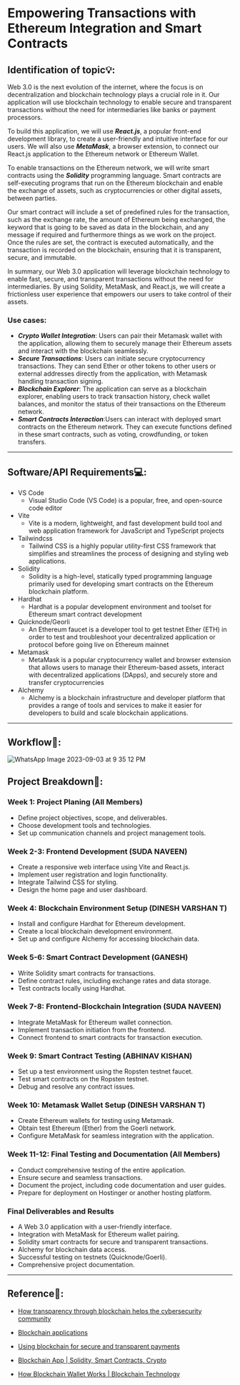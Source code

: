 # Empowering Transactions with Ethereum Integration and Smart Contracts

## Identification of topic💡:

Web 3.0 is the next evolution of the internet, where the focus is on decentralization and blockchain technology plays a crucial role in it. Our application will use blockchain technology to enable secure and transparent transactions without the need for intermediaries like banks or payment processors.

To build this application, we will use ***React.js***, a popular front-end development library, to create a user-friendly and intuitive interface for our users. We will also use ***MetaMask***, a browser extension, to connect our React.js application to the Ethereum network or Ethereum Wallet.

To enable transactions on the Ethereum network, we will write smart contracts using the ***Solidity*** programming language. Smart contracts are self-executing programs that run on the Ethereum blockchain and enable the exchange of assets, such as cryptocurrencies or other digital assets, between parties.

Our smart contract will include a set of predefined rules for the transaction, such as the exchange rate, the amount of Ethereum being exchanged, the keyword that is going to be saved as data in the blockchain, and any message if required and furthermore things as we work on the project. Once the rules are set, the contract is executed automatically, and the transaction is recorded on the blockchain, ensuring that it is transparent, secure, and immutable.

In summary, our Web 3.0 application will leverage blockchain technology to enable fast, secure, and transparent transactions without the need for intermediaries. By using Solidity, MetaMask, and React.js, we will create a frictionless user experience that empowers our users to take control of their assets.

### Use cases:
* ***Crypto Wallet Integration***: Users can pair their Metamask wallet with the application, allowing them to securely manage their Ethereum assets and interact with the blockchain seamlessly.
* ***Secure Transactions***: Users can initiate secure cryptocurrency transactions. They can send Ether or other tokens to other users or external addresses directly from the application, with Metamask handling transaction signing.
* ***Blockchain Explorer***: The application can serve as a blockchain explorer, enabling users to track transaction history, check wallet balances, and monitor the status of their transactions on the Ethereum network.
* ***Smart Contracts Interaction***:Users can interact with deployed smart contracts on the Ethereum network. They can execute functions defined in these smart contracts, such as voting, crowdfunding, or token transfers.

- - - - - - - - - - - - - - - - - - - -

## Software/API Requirements💻:
- VS Code
  * Visual Studio Code (VS Code) is a popular, free, and open-source code editor
- Vite
  * Vite is a modern, lightweight, and fast development build tool and web application framework for JavaScript and TypeScript projects
- Tailwindcss
  * Tailwind CSS is a highly popular utility-first CSS framework that simplifies and streamlines the process of designing and styling web applications.
- Solidity
  * Solidity is a high-level, statically typed programming language primarily used for developing smart contracts on the Ethereum blockchain platform.
- Hardhat
  * Hardhat is a popular development environment and toolset for Ethereum smart contract development
- Quicknode/Georli
  * An Ethereum faucet is a developer tool to get testnet Ether (ETH) in order to test and troubleshoot your decentralized application or protocol before going live on Ethereum mainnet
- Metamask
  * MetaMask is a popular cryptocurrency wallet and browser extension that allows users to manage their Ethereum-based assets, interact with decentralized applications (DApps), and securely store and transfer cryptocurrencies
- Alchemy
  * Alchemy is a blockchain infrastructure and developer platform that provides a range of tools and services to make it easier for developers to build and scale blockchain applications.

- - - - - - - - - - - - - - - - - - - 

## Workflow🔁:
![WhatsApp Image 2023-09-03 at 9 35 12 PM](https://github.com/Ganesh-Th/Chain_of_Bits/assets/136326209/336e966f-336c-433c-8c8d-c8dc0b9f18b2)


## Project Breakdown📒:

### Week 1: Project Planing (All Members)

- Define project objectives, scope, and deliverables.
- Choose development tools and technologies.
- Set up communication channels and project management tools.

### Week 2-3: Frontend Development (SUDA NAVEEN)

- Create a responsive web interface using Vite and React.js.
- Implement user registration and login functionality.
- Integrate Tailwind CSS for styling.
- Design the home page and user dashboard.

### Week 4: Blockchain Environment Setup (DINESH VARSHAN T)

- Install and configure Hardhat for Ethereum development.
- Create a local blockchain development environment.
- Set up and configure Alchemy for accessing blockchain data.

### Week 5-6: Smart Contract Development (GANESH)

- Write Solidity smart contracts for transactions.
- Define contract rules, including exchange rates and data storage.
- Test contracts locally using Hardhat.

### Week 7-8: Frontend-Blockchain Integration (SUDA NAVEEN)

- Integrate MetaMask for Ethereum wallet connection.
- Implement transaction initiation from the frontend.
- Connect frontend to smart contracts for transaction execution.

### Week 9: Smart Contract Testing (ABHINAV KISHAN)

- Set up a test environment using the Ropsten testnet faucet.
- Test smart contracts on the Ropsten testnet.
- Debug and resolve any contract issues.

### Week 10: Metamask Wallet Setup (DINESH VARSHAN T)

- Create Ethereum wallets for testing using Metamask.
- Obtain test Ethereum (Ether) from the Goerli network.
- Configure MetaMask for seamless integration with the application.

### Week 11-12: Final Testing and Documentation (All Members)

- Conduct comprehensive testing of the entire application.
- Ensure secure and seamless transactions.
- Document the project, including code documentation and user guides.
- Prepare for deployment on Hostinger or another hosting platform.

### Final Deliverables and Results

- A Web 3.0 application with a user-friendly interface.
- Integration with MetaMask for Ethereum wallet pairing.
- Solidity smart contracts for secure and transparent transactions.
- Alchemy for blockchain data access.
- Successful testing on testnets (Quicknode/Goerli).
- Comprehensive project documentation.

- - - - - - - - - - - - - - - - - - - 

## Reference🧾:
- [How transparency through blockchain helps the cybersecurity community](https://www.ibm.com/blog/how-transparency-through-blockchain-helps-the-cybersecurity-community/)
 
- [Blockchain applications](https://builtin.com/blockchain/blockchain-applications)

- [Using blockchain for secure and transparent payments](https://blog.railwaymen.org/using-blockchain-for-secure-and-transparent-payments)

- [Blockchain App | Solidity, Smart Contracts, Crypto](https://www.youtube.com/watch?v=Wn_Kb3MR_cU)

- [How Blockchain Wallet Works | Blockchain Technology](https://www.youtube.com/watch?v=zTHtK1ctgp0&t=1032s)



